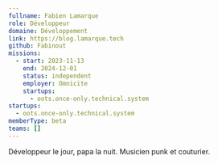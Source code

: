 ```yaml
---
fullname: Fabien Lamarque
role: Développeur
domaine: Développement
link: https://blog.lamarque.tech
github: Fabinout
missions:
  - start: 2023-11-13
    end: 2024-12-01
    status: independent
    employer: Omnicite
    startups:
      - oots.once-only.technical.system
startups:
  - oots.once-only.technical.system
memberType: beta
teams: []
---
```

Développeur le jour, papa la nuit. Musicien punk et couturier.
